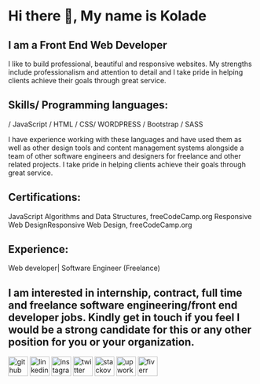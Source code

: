 # Hi there 👋, My name is Kolade

## I am a Front End Web Developer
 I like to build professional, beautiful and responsive websites. 
 My strengths include professionalism and attention to detail and I take pride in helping clients achieve their goals through great service. 

## Skills/ Programming languages: 

/ JavaScript / HTML / CSS/ WORDPRESS / Bootstrap / SASS

I have experience working with these languages and have used them as well as other design tools and content management systems alongside a team of other software engineers and designers for freelance and other related projects. I take pride in helping clients achieve their goals through great service. 

## Certifications:

JavaScript Algorithms and Data Structures, freeCodeCamp.org
Responsive Web DesignResponsive Web Design, freeCodeCamp.org

## Experience:

Web developer| Software Engineer (Freelance)


## I am interested in internship, contract, full time and freelance software engineering/front end developer jobs. Kindly get in touch if you feel I would be a strong candidate for this or any other position for you or your organization.

[<img src='https://cdn.jsdelivr.net/npm/simple-icons@3.0.1/icons/github.svg' alt='github' height='40'>](https://github.com/Ladrozay)  [<img src='https://cdn.jsdelivr.net/npm/simple-icons@3.0.1/icons/linkedin.svg' alt='linkedin' height='40'>](https://www.linkedin.com/in/Kolade-Abdulrahman/)  [<img src='https://cdn.jsdelivr.net/npm/simple-icons@3.0.1/icons/instagram.svg' alt='instagram' height='40'>](https://www.instagram.com/dev_kolade/)  [<img src='https://cdn.jsdelivr.net/npm/simple-icons@3.0.1/icons/twitter.svg' alt='twitter' height='40'>](https://twitter.com/dev_kolade)  [<img src='https://cdn.jsdelivr.net/npm/simple-icons@3.0.1/icons/stackoverflow.svg' alt='stackoverflow' height='40'>](https://stackoverflow.com/users/17922991)  [<img src='https://cdn.jsdelivr.net/npm/simple-icons@3.0.1/icons/upwork.svg' alt='upwork' height='40'>](https://www.upwork.com/freelancers/~01a2f45502821110c6)  [<img src='https://cdn.jsdelivr.net/npm/simple-icons@3.0.1/icons/fiverr.svg' alt='fiverr' height='40'>](https://www.fiverr.com/ladrozay)  

